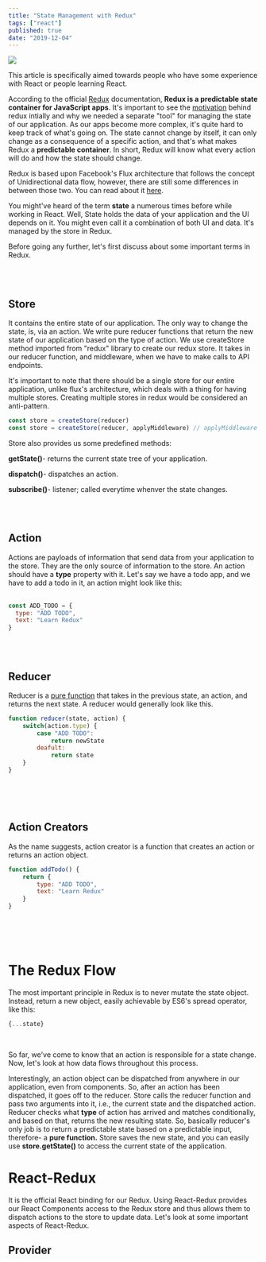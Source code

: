 ```yaml
---
title: "State Management with Redux"
tags: ["react"]
published: true
date: "2019-12-04"
---
```


![](https://i.pinimg.com/originals/71/f0/a4/71f0a4c41735f951f9823725ee42cf8a.png)

This article is specifically aimed towards people who have some experience with React or people learning React.

According to the official [Redux](https://redux.js.org/) documentation, **Redux is a predictable state container for JavaScript apps**. It's important to see the [motivation](https://redux.js.org/introduction/motivation) behind redux intially and why we needed a separate "tool" for managing the state of our application. As our apps become more complex, it's quite hard to keep track of what's going on. The state cannot change by itself, it can only change as a consequence of a specific action, and that's what makes Redux a **predictable container**. In short, Redux will know what every action will do and how the state should change.

Redux is based upon Facebook's Flux architecture that follows the concept of Unidirectional data flow, however, there are still some differences in between those two. You can read about it [here](https://medium.com/edge-coders/the-difference-between-flux-and-redux-71d31b118c1).

You might've heard of the term **state** a numerous times before while working in React. Well, State holds the data of your application and the UI depends on it. You might even call it a combination of both UI and data. It's managed by the store in Redux.

Before going any further, let's first discuss about some important terms in Redux.

<br><br>


## Store

It contains the entire state of our application. The only way to change the state, is, via an action. We write pure reducer functions that return the new state of our application based on the type of action. We use createStore method imported from "redux" library to create our redux store. It takes in our reducer function, and middleware, when we have to make calls to API endpoints.

It's important to note that there should be a single store for our entire application, unlike flux's architecture, which deals with a thing for having multiple stores. Creating multiple stores in redux would be considered an anti-pattern.



```js
const store = createStore(reducer)
const store = createStore(reducer, applyMiddleware) // applyMiddleware or any middleware is used in case of asynchronous calls
```


Store also provides us some predefined methods:

**getState()**- returns the current state tree of your application.

**dispatch()**- dispatches an action.

**subscribe()**- listener; called everytime whenver the state changes.

<br><br>


## Action

Actions are payloads of information that send data from your application to the store. They are the only source of information to the store. An action should have a **type** property with it. Let's say we have a todo app, and we have to add a todo in it, an action might look like this:
<br><br>


```js
const ADD_TODO = {
  type: "ADD TODO",
  text: "Learn Redux"
}
```
<br><br>

## Reducer

Reducer is a [pure function](https://dev.to/keevcodes/pure-functions-in-react-2o7n) that takes in the previous state, an action, and returns the next state. A reducer would generally look like this.

```js
function reducer(state, action) {
    switch(action.type) {
        case "ADD TODO":
            return newState
        deafult: 
            return state
    }
}
```
<br><br><br>

## Action Creators

As the name suggests, action creator is a function that creates an action or returns an action object.
```js
function addTodo() {
    return {
        type: "ADD TODO",
        text: "Learn Redux"
    }
}
```
<br><br><br>


# The Redux Flow

The most important principle in Redux is to never mutate the state object. Instead, return a new object, easily achievable by ES6's spread operator, like this: 
```js
{...state}
```
<br>

So far, we've come to know that an action is responsible for a state change. Now, let's look at how data flows throughout this process. 

Interestingly, an action object can be dispatched from anywhere in our application, even from components. So, after an action has been dispatched, it goes off to the reducer. Store calls the reducer function and pass two arguments into it, i.e., the current state and the dispatched action. Reducer checks what **type** of action has arrived and matches conditionally, and based on that, returns the new resulting state. So, basically reducer's only job is to return a predictable state based on a predictable input, therefore- a **pure function.** Store saves the new state, and you can easily use **store.getState()** to access the current state of the application. 


# React-Redux

It is the official React binding for our Redux. Using React-Redux provides our React Components access to the Redux store and thus allows them to dispatch actions to the store to update data. Let's look at some important aspects of React-Redux.

## Provider














